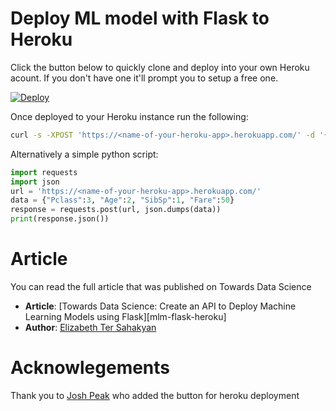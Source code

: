 # Deploy ML model with Flask to Heroku

Click the button below to quickly clone and deploy into your own Heroku acount.
If you don't have one it'll prompt you to setup a free one.

[![Deploy](https://www.herokucdn.com/deploy/button.svg)](https://heroku.com/deploy)

Once deployed to your Heroku instance run the following:

```bash
curl -s -XPOST 'https://<name-of-your-heroku-app>.herokuapp.com/' -d '{"Pclass":3,"Age":2,"SibSp":1,"Fare":50}' -H 'accept-content: application/json'
```

Alternatively a simple python script:

```python
import requests
import json
url = 'https://<name-of-your-heroku-app>.herokuapp.com/'
data = {"Pclass":3, "Age":2, "SibSp":1, "Fare":50}
response = requests.post(url, json.dumps(data))
print(response.json())
```

# Article

You can read the full article that was published on Towards Data Science

 - **Article**: [Towards Data Science: Create an API to Deploy Machine Learning Models using Flask][mlm-flask-heroku]
 - **Author**: [Elizabeth Ter Sahakyan](https://towardsdatascience.com/@liztersahakyan)

# Acknowlegements
Thank you to [Josh Peak](https://github.com/neozenith) who added the button for heroku deployment